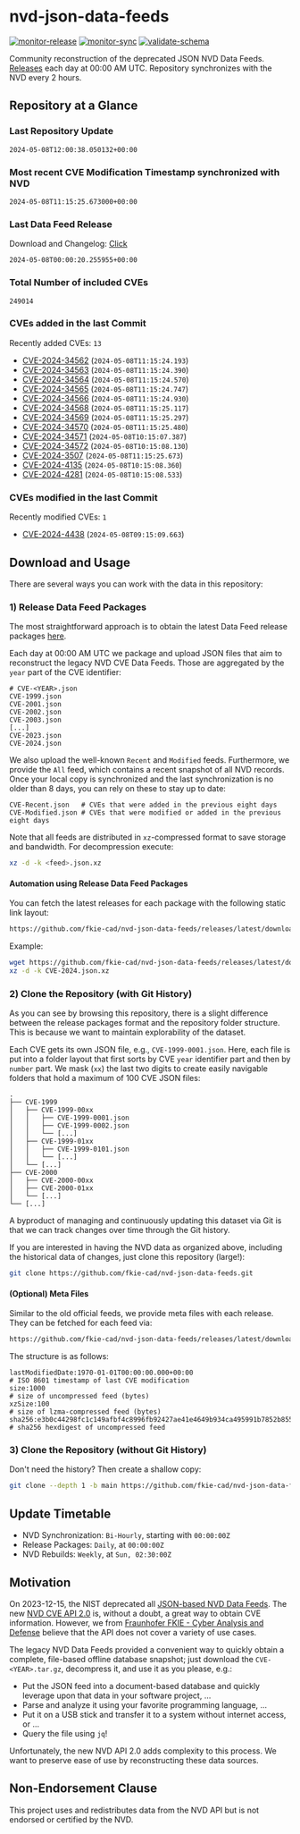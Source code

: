 # nvd-json-data-feeds

[![monitor-release](https://github.com/fkie-cad/nvd-json-data-feeds/actions/workflows/monitor_release.yml/badge.svg)](https://github.com/fkie-cad/nvd-json-data-feeds/actions/workflows/monitor_release.yml)
[![monitor-sync](https://github.com/fkie-cad/nvd-json-data-feeds/actions/workflows/monitor_sync.yml/badge.svg)](https://github.com/fkie-cad/nvd-json-data-feeds/actions/workflows/monitor_sync.yml)
[![validate-schema](https://github.com/fkie-cad/nvd-json-data-feeds/actions/workflows/validate_schema.yml/badge.svg)](https://github.com/fkie-cad/nvd-json-data-feeds/actions/workflows/validate_schema.yml)

Community reconstruction of the deprecated JSON NVD Data Feeds.
[Releases](https://github.com/fkie-cad/nvd-json-data-feeds/releases/latest) each day at 00:00 AM UTC.
Repository synchronizes with the NVD every 2 hours.

## Repository at a Glance

### Last Repository Update

```plain
2024-05-08T12:00:38.050132+00:00
```

### Most recent CVE Modification Timestamp synchronized with NVD

```plain
2024-05-08T11:15:25.673000+00:00
```

### Last Data Feed Release

Download and Changelog: [Click](https://github.com/fkie-cad/nvd-json-data-feeds/releases/latest)

```plain
2024-05-08T00:00:20.255955+00:00
```

### Total Number of included CVEs

```plain
249014
```

### CVEs added in the last Commit

Recently added CVEs: `13`

- [CVE-2024-34562](CVE-2024/CVE-2024-345xx/CVE-2024-34562.json) (`2024-05-08T11:15:24.193`)
- [CVE-2024-34563](CVE-2024/CVE-2024-345xx/CVE-2024-34563.json) (`2024-05-08T11:15:24.390`)
- [CVE-2024-34564](CVE-2024/CVE-2024-345xx/CVE-2024-34564.json) (`2024-05-08T11:15:24.570`)
- [CVE-2024-34565](CVE-2024/CVE-2024-345xx/CVE-2024-34565.json) (`2024-05-08T11:15:24.747`)
- [CVE-2024-34566](CVE-2024/CVE-2024-345xx/CVE-2024-34566.json) (`2024-05-08T11:15:24.930`)
- [CVE-2024-34568](CVE-2024/CVE-2024-345xx/CVE-2024-34568.json) (`2024-05-08T11:15:25.117`)
- [CVE-2024-34569](CVE-2024/CVE-2024-345xx/CVE-2024-34569.json) (`2024-05-08T11:15:25.297`)
- [CVE-2024-34570](CVE-2024/CVE-2024-345xx/CVE-2024-34570.json) (`2024-05-08T11:15:25.480`)
- [CVE-2024-34571](CVE-2024/CVE-2024-345xx/CVE-2024-34571.json) (`2024-05-08T10:15:07.387`)
- [CVE-2024-34572](CVE-2024/CVE-2024-345xx/CVE-2024-34572.json) (`2024-05-08T10:15:08.130`)
- [CVE-2024-3507](CVE-2024/CVE-2024-35xx/CVE-2024-3507.json) (`2024-05-08T11:15:25.673`)
- [CVE-2024-4135](CVE-2024/CVE-2024-41xx/CVE-2024-4135.json) (`2024-05-08T10:15:08.360`)
- [CVE-2024-4281](CVE-2024/CVE-2024-42xx/CVE-2024-4281.json) (`2024-05-08T10:15:08.533`)


### CVEs modified in the last Commit

Recently modified CVEs: `1`

- [CVE-2024-4438](CVE-2024/CVE-2024-44xx/CVE-2024-4438.json) (`2024-05-08T09:15:09.663`)


## Download and Usage

There are several ways you can work with the data in this repository:

### 1) Release Data Feed Packages

The most straightforward approach is to obtain the latest Data Feed release packages [here](https://github.com/fkie-cad/nvd-json-data-feeds/releases/latest).

Each day at 00:00 AM UTC we package and upload JSON files that aim to reconstruct the legacy NVD CVE Data Feeds.
Those are aggregated by the `year` part of the CVE identifier:

```
# CVE-<YEAR>.json
CVE-1999.json
CVE-2001.json
CVE-2002.json
CVE-2003.json
[...]
CVE-2023.json
CVE-2024.json
```

We also upload the well-known `Recent` and `Modified` feeds.
Furthermore, we provide the `All` feed, which contains a recent snapshot of all NVD records.
Once your local copy is synchronized and the last synchronization is no older than 8 days, you can rely on these to stay up to date:

```plain
CVE-Recent.json   # CVEs that were added in the previous eight days
CVE-Modified.json # CVEs that were modified or added in the previous eight days
```

Note that all feeds are distributed in `xz`-compressed format to save storage and bandwidth.
For decompression execute:

```sh
xz -d -k <feed>.json.xz
```

#### Automation using Release Data Feed Packages

You can fetch the latest releases for each package with the following static link layout:

```sh
https://github.com/fkie-cad/nvd-json-data-feeds/releases/latest/download/CVE-<YEAR>.json.xz
```

Example:

```sh
wget https://github.com/fkie-cad/nvd-json-data-feeds/releases/latest/download/CVE-2024.json.xz
xz -d -k CVE-2024.json.xz
```

### 2) Clone the Repository (with Git History)

As you can see by browsing this repository, there is a slight difference between the release packages format and the repository folder structure.
This is because we want to maintain explorability of the dataset.

Each CVE gets its own JSON file, e.g., `CVE-1999-0001.json`.
Here, each file is put into a folder layout that first sorts by CVE `year` identifier part and then by `number` part.
We mask (`xx`) the last two digits to create easily navigable folders that hold a maximum of 100 CVE JSON files:

```plain
.
├── CVE-1999
│   ├── CVE-1999-00xx
│   │   ├── CVE-1999-0001.json
│   │   ├── CVE-1999-0002.json
│   │   └── [...]
│   ├── CVE-1999-01xx
│   │   ├── CVE-1999-0101.json
│   │   └── [...]
│   └── [...]
├── CVE-2000
│   ├── CVE-2000-00xx
│   ├── CVE-2000-01xx
│   └── [...]
└── [...]
```

A byproduct of managing and continuously updating this dataset via Git is that we can track changes over time through the Git history.

If you are interested in having the NVD data as organized above, including the historical data of changes, just clone this repository (large!):

```sh
git clone https://github.com/fkie-cad/nvd-json-data-feeds.git
```

#### (Optional) Meta Files

Similar to the old official feeds, we provide meta files with each release. They can be fetched for each feed via:

```sh
https://github.com/fkie-cad/nvd-json-data-feeds/releases/latest/download/CVE-<YEAR>.meta
```

The structure is as follows:

```plain
lastModifiedDate:1970-01-01T00:00:00.000+00:00                          # ISO 8601 timestamp of last CVE modification
size:1000                                                               # size of uncompressed feed (bytes)
xzSize:100                                                              # size of lzma-compressed feed (bytes)
sha256:e3b0c44298fc1c149afbf4c8996fb92427ae41e4649b934ca495991b7852b855 # sha256 hexdigest of uncompressed feed
```

### 3) Clone the Repository (without Git History)

Don't need the history? Then create a shallow copy:

```sh
git clone --depth 1 -b main https://github.com/fkie-cad/nvd-json-data-feeds.git
```


## Update Timetable

* NVD Synchronization: `Bi-Hourly`, starting with `00:00:00Z`
* Release Packages: `Daily`, at `00:00:00Z`
* NVD Rebuilds: `Weekly`, at `Sun, 02:30:00Z`


## Motivation

On 2023-12-15, the NIST deprecated all [JSON-based NVD Data Feeds](https://nvd.nist.gov/vuln/data-feeds#divRetirementBanner-1).
The new [NVD CVE API 2.0](https://nvd.nist.gov/developers/vulnerabilities) is, without a doubt, a great way to obtain CVE information.
However, we from [Fraunhofer FKIE - Cyber Analysis and Defense](https://www.fkie.fraunhofer.de/en/departments/cad.html) believe that the API does not cover a variety of use cases.

The legacy NVD Data Feeds provided a convenient way to quickly obtain a complete, file-based offline database snapshot; just download the `CVE-<YEAR>.tar.gz`, decompress it, and use it as you please, e.g.:

- Put the JSON feed into a document-based database and quickly leverage upon that data in your software project, ...
- Parse and analyze it using your favorite programming language, ...
- Put it on a USB stick and transfer it to a system without internet access, or ...
- Query the file using `jq`!

Unfortunately, the new NVD API 2.0 adds complexity to this process.
We want to preserve ease of use by reconstructing these data sources.

## Non-Endorsement Clause

This project uses and redistributes data from the NVD API but is not endorsed or certified by the NVD.